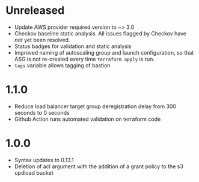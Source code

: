 Unreleased
==========

* Update AWS provider required version to ~> 3.0
* Checkov baseline static analysis.  All issues flagged by Checkov have *not*
  yet been resolved.
* Status badges for validation and static analysis
* Improved naming of autoscaling group and launch configuration, so that ASG is
  not re-created every time `terraform apply` is run.
* `tags` variable allows tagging of bastion

1.1.0
=====
* Reduce load balancer target group deregistration delay from 300 seconds to 0 seconds
* Github Action runs automated validation on terraform code

1.0.0
=====
* Syntax updates to 0.13.1
* Deletion of acl argument with the addition of a grant policy to the s3 updload bucket
